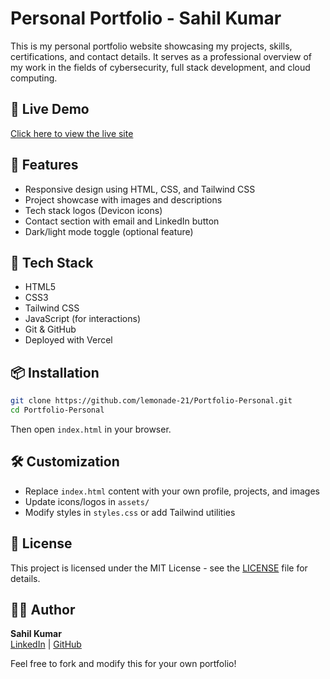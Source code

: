 # Personal Portfolio - Sahil Kumar

This is my personal portfolio website showcasing my projects, skills, certifications, and contact details. It serves as a professional overview of my work in the fields of cybersecurity, full stack development, and cloud computing.

## 🚀 Live Demo
[Click here to view the live site](https://portfolio-personal-fawn.vercel.app/)
## 📁 Features
- Responsive design using HTML, CSS, and Tailwind CSS
- Project showcase with images and descriptions
- Tech stack logos (Devicon icons)
- Contact section with email and LinkedIn button
- Dark/light mode toggle (optional feature)

## 🧰 Tech Stack
- HTML5
- CSS3
- Tailwind CSS
- JavaScript (for interactions)
- Git & GitHub
- Deployed with Vercel

## 📦 Installation
```bash
git clone https://github.com/lemonade-21/Portfolio-Personal.git
cd Portfolio-Personal
```
Then open `index.html` in your browser.

## 🛠️ Customization
- Replace `index.html` content with your own profile, projects, and images
- Update icons/logos in `assets/`
- Modify styles in `styles.css` or add Tailwind utilities

## 📄 License
This project is licensed under the MIT License - see the [LICENSE](./LICENSE) file for details.

## 🙋‍♂️ Author
**Sahil Kumar**  
[LinkedIn](https://www.linkedin.com/in/sahilkumarr21/) | [GitHub](https://github.com/lemonade-21)

Feel free to fork and modify this for your own portfolio!
